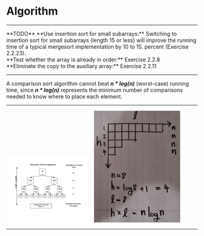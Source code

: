 # Algorithm
<hr>
**TODO**
**Use insertion sort for small subarrays:** 
Switching to insertion sort for small subarrays (length 15 or less) will improve the running time of a typical mergesort implementation by 10 to 15.
percent (Exercise 2.2.23).<br>
**Test whether the array is already in order:** Exercise 2.2.8 <br>
**Eliminate the copy to the auxiliary array:** Exercise 2.2.11 <br>
<hr>
A comparison sort algorithm cannot beat <strong><i>n * log(n)</i></strong> (worst-case) running time, since <strong><i>n * log(n)</i></strong> represents the minimum number of comparisons needed to know where to place each element.
<hr>
<img src="./RecursionTree.png" width="45%" height="auto">
<img src="./RecursiveDivideAndConquer.jpg" width="45%" height="auto">
<hr>

